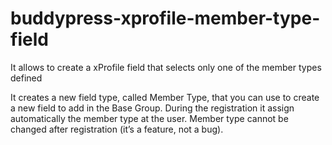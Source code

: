 # buddypress-xprofile-member-type-field
It allows to create a xProfile field that selects only one of the member types defined

It creates a new field type, called Member Type, that you can use to create a new field to add in the Base Group.
During the registration it assign automatically the member type at the user.
Member type cannot be changed after registration (it’s a feature, not a bug).